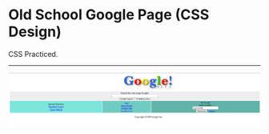 # Old School Google Page (CSS Design)
CSS Practiced.

---
![Index Page](/CSS/CSS-hw2/index.png "Code with errors")